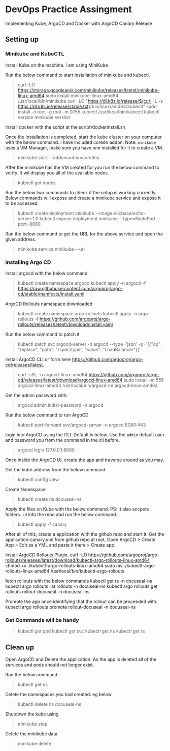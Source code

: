 # DevOps Practice Assingment

Implementing Kube, ArgoCD and Docker with ArgoCD Canary Release

## Setting up

### **Minikube and KubeCTL**
Install Kube on the machine. I am using MiniKube

Run the below command to start installation of minikube and kubectl.
> curl -LO https://storage.googleapis.com/minikube/releases/latest/minikube-linux-amd64
> sudo install minikube-linux-amd64 /usr/local/bin/minikube
> curl -LO "https://dl.k8s.io/release/$(curl -L -s https://dl.k8s.io/release/stable.txt)/bin/linux/amd64/kubectl"
> sudo install -o root -g root -m 0755 kubectl /usr/local/bin/kubectl
> kubectl version
> minikube version

Install docker with the script at the script/dockerinstall.sh

Once the installation is completed, start the kube cluster on your computer with the below command. I have included coredn addon.
Note: `minikube` uses a VM Manager, make sure you have one installed for it to create a VM.
> minikube start --addons=dns=coredns

After the minikube has the VM created for you run the below command to verify. It wil display you all of the available nodes.
> kubectl get nodes

Run the below two commands to check if the setup is working correctly. Below commands will expose and create a minikube service and expose it to be accessed.
> kubectl create deployment minikube --image=kicbase/echo-server:1.0
> kubectl expose deployment minikube --type=NodePort --port=8080

Run the below command to get the URL for the above service and open the given address.
> minikube service minikube --url

### **Installing Argo CD**

Install argocd with the below command.
> kubectl create namespace argocd
> kubectl apply -n argocd -f https://raw.githubusercontent.com/argoproj/argo-cd/stable/manifests/install.yaml

ArgoCD Rollouts namespace downloaded
> kubectl create namespace argo-rollouts
> kubectl apply -n argo-rollouts -f https://github.com/argoproj/argo-rollouts/releases/latest/download/install.yaml

Run the below command to patch it
> kubectl patch svc argocd-server -n argocd --type='json' -p='[{"op": "replace", "path": "/spec/type", "value": "LoadBalancer"}]'

Install ArgoCD CLI or form here <https://github.com/argoproj/argo-cd/releases/latest>.
> curl -sSL -o argocd-linux-amd64 https://github.com/argoproj/argo-cd/releases/latest/download/argocd-linux-amd64
> sudo install -m 555 argocd-linux-amd64 /usr/local/bin/argocd
> rm argocd-linux-amd64

Get the admin password with:
> argocd admin initial-password -n argocd

Run the below command to run ArgoCD
> kubectl port-forward svc/argocd-server -n argocd 8080:443

login into ArgoCD using the CLI. Default is below. Use the `admin` default user and password you from the command in the cli before.
> argocd login 127.0.0.1:8080

Once inside the ArgoCD UI, create the app and traverse around as you may.

Get the kube address from the below command
> kubectl config view

Create Namespace
> kubectl create ns docuseal-ns

Apply the files on Kube with the below command. PS: It also accpets folders. `cd` into the repo abd run the below command.
> kubectl apply -f canary

After all of this, create a application with the github repo and start it.
Get the application-canary.yml from github repo at root, Open ArgoCD > Create App > Edit as a YML and paste it there > Create app.

Install ArgoCD Rollouts Plugin.
curl -LO https://github.com/argoproj/argo-rollouts/releases/latest/download/kubectl-argo-rollouts-linux-amd64
chmod +x ./kubectl-argo-rollouts-linux-amd64
sudo mv ./kubectl-argo-rollouts-linux-amd64 /usr/local/bin/kubectl-argo-rollouts

fetch rollouts with the below commands
kubectl get rs -n docuseal-ns
kubectl argo rollouts list rollouts -n docuseal-ns
kubectl argo rollouts get rollouts rollout-docuseal -n docuseal-ns

Promote the app once identifying that the rollout can be proceeded with.
kubectl argo rollouts promote rollout-docuseal -n docuseal-ns

### Get Commands will be handy

> kubectl get pod
> kubectl get svc
> kubectl get ns
> kubectl get rs

## Clean up

Open ArgoCD and Delete the application. As the app is deleted all of the services and pods should not longer exist.

Run the below command
> kubectl get ns

Delete the namespaces you had created. eg below
> kubectl delete ns docuseal-ns

Shutdown the kube using
> minikube stop

Delete the minikube data
> minikube delete
